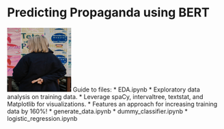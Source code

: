 # Predicting Propaganda using BERT
<img src="toa-heftiba-QHuauUyXRt8-unsplash.jpg" width="150" height="150" />
Guide to files:
* EDA.ipynb
  * Exploratory data analysis on training data. 
  * Leverage spaCy, intervaltree, textstat, and Matplotlib for visualizations.
  * Features an approach for increasing training data by 160%!
* generate_data.ipynb
* dummy_classifier.ipynb
* logistic_regression.ipynb
